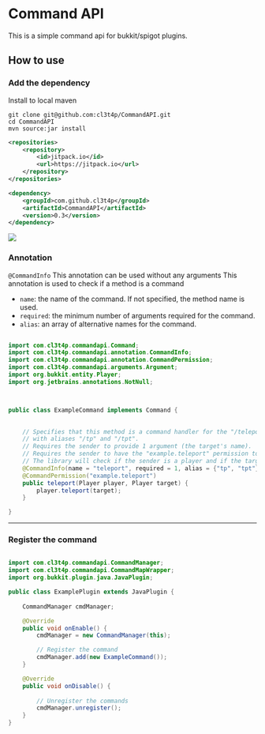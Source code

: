 # Command API

This is a simple command api for bukkit/spigot plugins.

## How to use

### Add the dependency

Install to local maven

```
git clone git@github.com:cl3t4p/CommandAPI.git
cd CommandAPI
mvn source:jar install
```

```xml
<repositories>
    <repository>
        <id>jitpack.io</id>
        <url>https://jitpack.io</url>
    </repository>
</repositories>
```

```xml  
<dependency>
    <groupId>com.github.cl3t4p</groupId>
    <artifactId>CommandAPI</artifactId>
    <version>0.3</version>
</dependency>
```
[![](https://jitpack.io/v/cl3t4p/CommandAPI.svg)](https://jitpack.io/#cl3t4p/CommandAPI)

### Annotation

`@CommandInfo`
This annotation can be used without any arguments This annotation is used to check if a method is a command
- `name`: the name of the command. If not specified, the method name is used.
- `required`: the minimum number of arguments required for the command.
- `alias`: an array of alternative names for the command.

```java

import com.cl3t4p.commandapi.Command;
import com.cl3t4p.commandapi.annotation.CommandInfo;
import com.cl3t4p.commandapi.annotation.CommandPermission;
import com.cl3t4p.commandapi.arguments.Argument;
import org.bukkit.entity.Player;
import org.jetbrains.annotations.NotNull;



public class ExampleCommand implements Command {

    
    // Specifies that this method is a command handler for the "/teleport" command, 
    // with aliases "/tp" and "/tpt".
    // Requires the sender to provide 1 argument (the target's name).
    // Requires the sender to have the "example.teleport" permission to use this command.
    // The library will check if the sender is a player and if the target is online.
    @CommandInfo(name = "teleport", required = 1, alias = {"tp", "tpt"})
    @CommandPermission("example.teleport")
    public teleport(Player player, Player target) {
        player.teleport(target);
    }

}
```

---

### Register the command

```java

import com.cl3t4p.commandapi.CommandManager;
import com.cl3t4p.commandapi.CommandMapWrapper;
import org.bukkit.plugin.java.JavaPlugin;

public class ExamplePlugin extends JavaPlugin {
    
    CommandManager cmdManager;

    @Override
    public void onEnable() {
        cmdManager = new CommandManager(this);

        // Register the command
        cmdManager.add(new ExampleCommand());
    }

    @Override
    public void onDisable() {
        
        // Unregister the commands
        cmdManager.unregister();
    }
}
```

